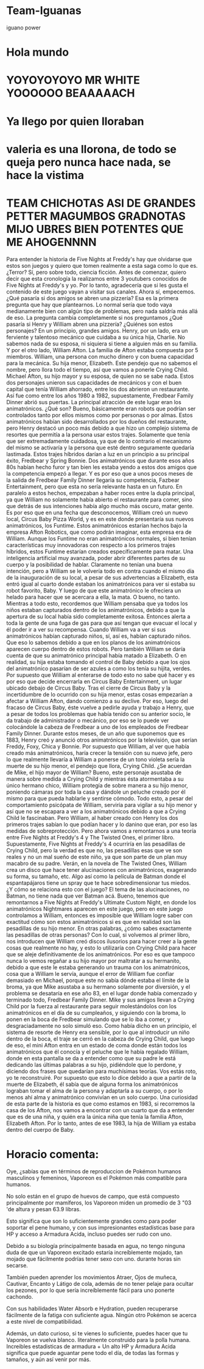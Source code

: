 # Team-Iguanas
iguano power
 <!DOCTYPE html>
<html>
<head>
  <title>Hola Mundo</title>
</head>
<body>
  <h1>Hola mundo</h1>
  <h1>YOYOYOYOYO MR WHITE YOOOOOO BEAAAAACH </h1>
  <h1>Ya llego por quien lloraban</h1>
  <h1>valeria es una llorona, de todo se queja pero nunca hace nada, se hace la vistima</h1>
  <h1>TEAM CHICHOTAS ASI DE GRANDES PETTER MAGUMBOS GRADNOTAS MIJO UBRES BIEN POTENTES QUE ME AHOGENNNN</h1>
  Para entender la historia de Five Nights at Freddy's hay que olvidarse que estos son juegos y quiero que tomen realmente a esta saga como lo que es. ¿Terror? Sí, pero sobre todo, ciencia ficción. Antes de comenzar, quiero decir que esta cronología la realizamos entre 3 youtubers conocidos de Five Nights at Freddy's y yo. Por lo tanto, agradecería que si les gusta el contenido de este juego vayan a visitar sus canales. Ahora sí, empecemos. ¿Qué pasaría si dos amigos se abren una pizzería? Esa es la primera pregunta que hay que plantearnos. Lo normal sería que todo vaya medianamente bien con algún tipo de problemas, pero nada saldría más allá de eso. La pregunta cambia completamente si nos preguntamos ¿Qué pasaría si Henry y William abren una pizzería? ¿Quiénes son estos personajes? En un principio, grandes amigos. Henry, por un lado, era un ferviente y talentoso mecánico que cuidaba a su única hija, Charlie. No sabemos nada de su esposa, ni siquiera si tiene a alguien más en su familia. Y por el otro lado, William Afton. La familia de Afton estaba compuesta por 5 miembros. William, una persona con mucho dinero y con buena capacidad para la mecánica. Su hija menor, Elizabeth. Este pendejo que no sabemos el nombre, pero llora todo el tiempo, así que vamos a ponerle Crying Child. Michael Afton, su hijo mayor y su esposa, de quien no se sabe nada. Estos dos personajes unieron sus capacidades de mecánicos y con el buen capital que tenía William ahorrado, entre los dos abrieron un restaurante. Así fue como entre los años 1980 a 1982, supuestamente, Fredbear Family Dinner abrió sus puertas. La principal atracción de este lugar eran los animatrónicos. ¿Qué son? Bueno, básicamente eran robots que podrían ser controlados tanto por ellos mismos como por personas o por almas. Estos animatrónicos habían sido desarrollados por los dueños del restaurante, pero Henry destacó un poco más debido a que hizo un complejo sistema de resortes que permitía a la persona usar estos trajes. Solamente que tenía que ser extremadamente cuidadosa, ya que de lo contrario el mecanismo del mismo se activaría y la persona que esté dentro seguramente quedaría lastimada. Estos trajes híbridos darían a luz en un principio a su principal éxito, Fredbear y Spring Bonnie. Dos animatrónicos que durante esos años 80s habían hecho furor y tan bien les estaba yendo a estos dos amigos que la competencia empezó a llegar. Y es por eso que a unos pocos meses de la salida de Fredbear Family Dinner llegaría su competencia, Fazbear Entertainment, pero que esta no sería relevante hasta en un futuro. En paralelo a estos hechos, empezaban a haber roces entre la dupla principal, ya que William no solamente había abierto el restaurante para comer, sino que detrás de sus intenciones había algo mucho más oscuro, matar gente. Es por eso que en una fecha que desconocemos, William creó un nuevo local, Circus Baby Pizza World, y es en este donde presentaría sus nuevos animatrónicos, los Funtime. Estos animatrónicos estarían hechos bajo la empresa Afton Robotics, que como podrán imaginar, esta empresa era de William. Aunque los Funtime no eran animatrónicos normales, si bien tenían características muy innovadoras con respecto a los primeros trajes híbridos, estos Funtime estarían creados específicamente para matar. Una inteligencia artificial muy avanzada, poder abrir diferentes partes de su cuerpo y la posibilidad de hablar. Claramente no tenían una buena intención, pero a William se le volvería todo en contra cuando el mismo día de la inauguración de su local, a pesar de sus advertencias a Elizabeth, esta entró igual al cuarto donde estaban los animatrónicos para ver si estaba su robot favorito, Baby. Y luego de que este animatrónico le ofreciera un helado para hacer que se acercara a ella, la mata. O bueno, no tanto. Mientras a todo esto, recordemos que William pensaba que ya todos los niños estaban capturados dentro de los animatrónicos, debido a que la apertura de su local había sido completamente exitosa. Entonces alerta a toda la gente de una fuga de gas para que así tengan que evacuar el local y él poder ir a ver su recompensa. Cuando William va a ver si sus animatrónicos habían capturado niños, sí, así es, habían capturado niños. Que eso lo sabemos debido a que en los planos de los animatrónicos aparecen cuerpo dentro de estos robots. Pero también William se daría cuenta de que su animatrónico principal había matado a Elizabeth. O en realidad, su hija estaba tomando el control de Baby debido a que los ojos del animatrónico pasarían de ser azules a como los tenía su hijita, verdes. Por supuesto que William al enterarse de todo esto no sabe qué hacer y es por eso que decide encerrarla en Circus Baby Entertainment, un lugar ubicado debajo de Circus Baby. Tras el cierre de Circus Baby y la incertidumbre de lo ocurrido con su hija menor, estas cosas empezarían a afectar a William Afton, dando comienzo a su declive. Por eso, luego del fracaso de Circus Baby, éste vuelve a pedirle ayuda y trabajo a Henry, que a pesar de todos los problemas que había tenido con su anterior socio, le da trabajo de administrador o mecánico, por eso se lo puede ver colocándole la cabeza de Fredbear a uno de los empleados de Fredbear Family Dinner. Durante estos meses, de un año que suponemos que es 1883, Henry creó y anunció otros animatrónicos por la televisión, que serían Freddy, Foxy, Chica y Bonnie. Por supuesto que William, al ver que había creado más animatrónicos, haría crecer la tensión con su nuevo jefe, pero lo que realmente llevaría a William a ponerse de un tono violeta sería la muerte de su hijo menor, el pendejo que llora, Crying Child. ¿Se acuerdan de Mike, el hijo mayor de William? Bueno, este personaje asustaba de manera sobre medida a Crying Child y mientras ésta atormentaba a su único hermano chico, William protegía de sobre manera a su hijo menor, poniendo cámaras por toda la casa y dándole un peluche creado por él mismo para que pueda hablarle y sentirse cómodo. Todo esto, a pesar del comportamiento psicópata de William, serviría para vigilar a su hijo menor y así que no se escapara a ver a los animatrónicos debido a que a Crying Child le fascinaban. Pero William, al haber creado con Henry los dos primeros trajes sabían lo que podían hacer y lo danino que eran, por eso las medidas de sobreprotección. Pero ahora vamos a remontarnos a una teoría entre Five Nights at Freddy's 4 y The Twisted Ones, el primer libro. Supuestamente, Five Nights at Freddy's 4 ocurriría en las pesadillas de Crying Child, pero la verdad es que no, las pesadillas esas que ve son reales y no un mal sueño de este niño, ya que son parte de un plan muy macabro de su padre. Verán, en la novela de The Twisted Ones, William crea un disco que hace tener alucinaciones con animatrónicos, exagerando su forma, su tamaño, etc. Algo así como la película de Batman donde el espantapájaros tiene un spray que te hace sobredimensionar tus miedos. ¿Y cómo se relaciona esto con el juego? El tema de las alucinaciones, no Batman, no tiene nada que ver Batman acá. Bueno, tenemos que remontarnos a Five Nights at Freddy's Ultimate Custom Night, en donde los animatrónicos Nightmares aparecen en este juego, pero en este juego controlamos a William, entonces es imposible que William logre saber con exactitud cómo son estos animatrónicos si es que en realidad son las pesadillas de su hijo menor. En otras palabras, ¿cómo sabes exactamente las pesadillas de otras personas? Con lo cual, si volvemos al primer libro, nos introducen que William creó discos ilusorios para hacer creer a la gente cosas que realmente no hay, y esto lo utilizaría con Crying Child para hacer que se aleje definitivamente de los animatrónicos. Por eso es que tampoco nunca lo vemos regañar a su hijo mayor por maltratar a su hermanito, debido a que este le estaba generando un trauma con los animatrónicos, cosa que a William le servía, aunque el error de William fue confiar demasiado en Michael, porque este no sabía dónde estaba el límite de la broma, ya que Mike asustaba a su hermano solamente por diversión, y el problema se desataría en ese año 83, en el lugar donde había comenzado y terminado todo, Fredbear Family Dinner. Mike y sus amigos llevan a Crying Child por la fuerza al restaurante para seguir molestándolos con los animatrónicos en el día de su cumpleaños, y siguiendo con la broma, lo ponen en la boca de Fredbear simulando que se lo iba a comer, y desgraciadamente no solo simuló eso. Como había dicho en un principio, el sistema de resorte de Henry era sensible, por lo que al introducir un niño dentro de la boca, el traje se cerró en la cabeza de Crying Child, que luego de eso, el mini Afton entra en un estado de coma donde están todos los animatrónicos que él conocía y el peluche que le había regalado William, donde en esta pantalla se da a entender como que su padre le está dedicando las últimas palabras a su hijo, pidiéndole que lo perdone, y diciendo dos frases que quedarían para muchísimas teorías. Vos estás roto, yo te reconstruiré. Por supuesto que esto lo dice debido a que a partir de la muerte de Elizabeth, él sabía que de alguna forma los animatrónicos lograban tomar el alma de la persona y adaptarla a su cuerpo, o por lo menos ahí alma y animatrónico convivían en un solo cuerpo. Una curiosidad de esta parte de la historia es que como estamos en 1983, si recorremos la casa de los Afton, nos vamos a encontrar con un cuarto que da a entender que es de una niña, y quién era la única niña que tenía la familia Afton, Elizabeth Afton. Por lo tanto, antes de ese 1983, la hija de William ya estaba dentro del cuerpo de Baby.

  <h1>Horacio comenta:</h1>
  Oye, ¿sabías que en términos de reproduccion de Pokémon humanos masculinos y femeninos, Vaporeon es el Pokémon más compatible para humanos.

No solo están en el grupo de huevos de campo, que está compuesto principalmente por mamíferos, los Vaporeon miden un promedio de 3 "03 'de altura y pesan 63.9 libras.

Esto significa que son lo suficientemente grandes como para poder soportar el pene humano, y con sus impresionantes estadísticas base para HP y acceso a Armadura Acida, incluso puedes ser rudo con uno.

Debido a su biología principalmente basada en agua, no tengo ninguna duda de que un Vaporeon excitado estaría increíblemente mojado, tan mojado que fácilmente podrías tener sexo con uno. durante horas sin secarse.

También pueden aprender los movimientos Atraer, Ojos de muñeca, Cautivar, Encanto y Látigo de cola, además de no tener pelaje para ocultar los pezones, por lo que sería increíblemente fácil para uno ponerte cachondo.

Con sus habilidades Water Absorb e Hydration, pueden recuperarse fácilmente de la fatiga con suficiente agua. Ningún otro Pokémon se acerca a este nivel de compatibilidad.

Además, un dato curioso, si te vienes lo suficiente, puedes hacer que tu Vaporeon se vuelva blanco. literalmente construido para la polla humana. Increibles estadisticas de armadura + Un alto HP y Armadura Acida significa que puede aguantar pene todo el día, de todas las formas y tamaños, y aún así venir por más.
 
</body>
</html>
